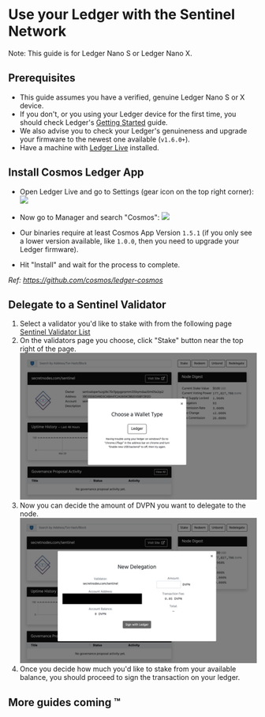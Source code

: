 # Use your Ledger with the Sentinel Network

Note: This guide is for Ledger Nano S or Ledger Nano X.

## Prerequisites

- This guide assumes you have a verified, genuine Ledger Nano S or X device.
- If you don't, or you using your Ledger device for the first time, you should check Ledger's [Getting Started](https://support.ledger.com/hc/en-us/sections/360001415213-Getting-started) guide.
- We also advise you to check your Ledger's genuineness and upgrade your firmware to the newest one available (`v1.6.0+`).
- Have a machine with [Ledger Live](https://www.ledger.com/ledger-live) installed.

## Install Cosmos Ledger App

- Open Ledger Live and go to Settings (gear icon on the top right corner):
  ![](https://raw.githubusercontent.com/cosmos/ledger-cosmos/master/docs/img/cosmos_app1.png)

- Now go to Manager and search "Cosmos":
  ![](https://raw.githubusercontent.com/cosmos/ledger-cosmos/master/docs/img/cosmos_app3.png)

- Our binaries require at least Cosmos App Version `1.5.1` (if you only see a lower version available, like `1.0.0`, then you need to upgrade your Ledger firmware).

- Hit "Install" and wait for the process to complete.

_Ref: https://github.com/cosmos/ledger-cosmos_

## Delegate to a Sentinel Validator

1) Select a validator you'd like to stake with from the following page [Sentinel Validator List](https://secretnodes.com/sentinel/chains/sentinelhub-1/validators)
[](https://raw.githubusercontent.com/secretnodes/secretnodes.org/34df610ca65a8c752a29e9e5df0dc7df26d1477b/docs/_media/validator%20page.png)
3) On the validators page you choose, click "Stake" button near the top right of the page. 
  ![](https://raw.githubusercontent.com/secretnodes/secretnodes.org/master/docs/_media/wallet%20type.png)
4) Now you can decide the amount of DVPN you want to delegate to the node.
  ![](https://raw.githubusercontent.com/secretnodes/secretnodes.org/master/docs/_media/new%20delegation.png)
5) Once you decide how much you'd like to stake from your available balance, you should proceed to sign the transaction on your ledger.

## More guides coming ™

